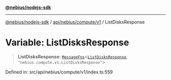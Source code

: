 [**@nebius/nodejs-sdk**](../../../../../README.md)

***

[@nebius/nodejs-sdk](../../../../../README.md) / [api/nebius/compute/v1](../README.md) / ListDisksResponse

# Variable: ListDisksResponse

> **ListDisksResponse**: [`MessageFns`](../../../../../runtime/protos/core/interfaces/MessageFns.md)\<[`ListDisksResponse`](../interfaces/ListDisksResponse.md), `"nebius.compute.v1.ListDisksResponse"`\>

Defined in: src/api/nebius/compute/v1/index.ts:559
